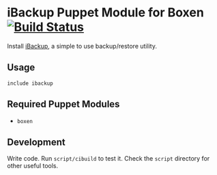 # iBackup Puppet Module for Boxen [![Build Status](https://travis-ci.org/boxen/puppet-ibackup.png?branch=master)](https://travis-ci.org/boxen/puppet-ibackup)

Install [iBackup](http://www.grapefruit.ch/iBackup/), a simple to use backup/restore utility.

## Usage

```puppet
include ibackup
```

## Required Puppet Modules

* `boxen`

## Development

Write code. Run `script/cibuild` to test it. Check the `script`
directory for other useful tools.
